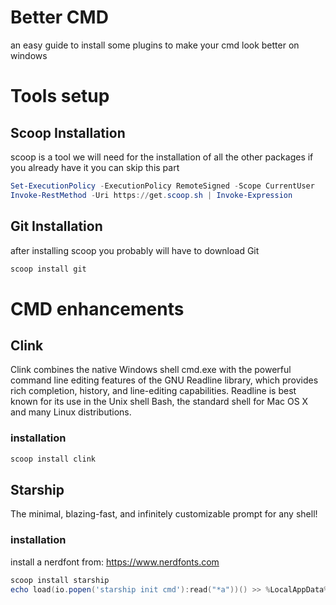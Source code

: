 
# Better CMD

an easy guide to install some plugins to make your cmd look better on windows


# Tools setup

## Scoop Installation
scoop is a tool we will need for the installation of all the other packages if you already have it you can skip this part
```powershell
Set-ExecutionPolicy -ExecutionPolicy RemoteSigned -Scope CurrentUser
Invoke-RestMethod -Uri https://get.scoop.sh | Invoke-Expression
```

## Git Installation
after installing scoop you probably will have to download Git
```bat
scoop install git
```

# CMD enhancements

## Clink
Clink combines the native Windows shell cmd.exe with the powerful command line editing features of the GNU Readline library, which provides rich completion, history, and line-editing capabilities. Readline is best known for its use in the Unix shell Bash, the standard shell for Mac OS X and many Linux distributions.
### installation
```powershell
scoop install clink
```


## Starship
The minimal, blazing-fast, and infinitely customizable prompt for any shell!
### installation
install a nerdfont from: https://www.nerdfonts.com
```powershell
scoop install starship
echo load(io.popen('starship init cmd'):read("*a"))() >> %LocalAppData%\clink\starship.lua
```

